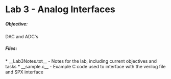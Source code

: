 <h1>Lab 3 - Analog Interfaces</h1>

<h5>Objective:</h5>
DAC and ADC's


<h5>Files:</h5>
* __Lab3Notes.txt__ - Notes for the lab, including current objectives and tasks
* __sample.c__ - Example C code used to interface with the verilog file and SPX interface

